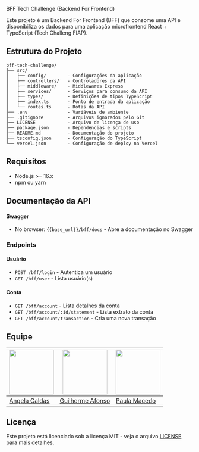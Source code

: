 BFF Tech Challenge (Backend For Frontend)

Este projeto é um Backend For Frontend (BFF) que consome uma API e disponibiliza os dados para uma aplicação microfrontend React + TypeScript (Tech Challeng FIAP).

## Estrutura do Projeto

```
bff-tech-challenge/
├── src/
│   ├── config/        - Configurações da aplicação
│   ├── controllers/   - Controladores da API
│   ├── middleware/    - Middlewares Express
│   ├── services/      - Serviços para consumo da API
│   ├── types/         - Definições de tipos TypeScript
│   ├── index.ts       - Ponto de entrada da aplicação
│   └── routes.ts      - Rotas da API
├── .env               - Variáveis de ambiente
├── .gitignore         - Arquivos ignorados pelo Git
├── LICENSE            - Arquivo de licença de uso
├── package.json       - Dependências e scripts
├── README.md          - Documentação do projeto
├── tsconfig.json      - Configuração do TypeScript
└── vercel.json        - Configuração de deploy na Vercel
```

## Requisitos

- Node.js >= 16.x
- npm ou yarn

<!--
## Instalação

1. Clone o repositório:
```bash
git clone https://github.com/sucodelarangela/bff-tech-challenge.git
cd api-bff
```

2. Instale as dependências:
```bash
npm install
# ou
yarn install
```

3. Configure as variáveis de ambiente copiando o arquivo `.env.example` para `.env` e ajustando os valores:
```bash
cp .env.example .env
```

## Desenvolvimento

Para iniciar o servidor em modo de desenvolvimento:

```bash
npm run dev
# ou
yarn dev
```

## Build e Produção

Para compilar o projeto:

```bash
npm run build
# ou
yarn build
```

Para iniciar em produção:

```bash
npm start
# ou
yarn start
```

## Integrando com React

Para utilizar este BFF em sua aplicação React + TypeScript:

1. Configure o URL do BFF em seu cliente React (por exemplo, em um arquivo `.env`):
```
REACT_APP_API_URL=http://localhost:3001/api
```

2. Crie um serviço para consumir o BFF:

```typescript
// api.ts
import axios from 'axios';

const api = axios.create({
  baseURL: process.env.REACT_APP_API_URL,
});

export default api;
```

3. Utilize o serviço em seus componentes:

```typescript
import { useEffect, useState } from 'react';
import api from './api';

function UserList() {
  const [users, setUsers] = useState([]);
  const [loading, setLoading] = useState(true);
  const [error, setError] = useState(null);

  useEffect(() => {
    async function fetchUsers() {
      try {
        const response = await api.get('/users');
        setUsers(response.data.data);
        setLoading(false);
      } catch (err) {
        setError(err);
        setLoading(false);
      }
    }

    fetchUsers();
  }, []);

  if (loading) return <p>Carregando usuários...</p>;
  if (error) return <p>Erro ao carregar usuários.</p>;

  return (
    <div>
      <h1>Lista de Usuários</h1>
      <ul>
        {users.map(user => (
          <li key={user.id}>{user.name}</li>
        ))}
      </ul>
    </div>
  );
}

export default UserList;
```
-->

## Documentação da API

#### Swagger

- No browser: `{{base_url}}/bff/docs` - Abre a documentação no Swagger

### Endpoints

#### Usuário

- `POST /bff/login` - Autentica um usuário
- `GET /bff/user` - Lista usuário(s)

#### Conta

- `GET /bff/account` - Lista detalhes da conta
- `GET /bff/account/:id/statement` - Lista extrato da conta
- `GET /bff/account/transaction` - Cria uma nova transação

<!--
## Contribuindo

1. Faça um fork do projeto
2. Crie uma branch para sua feature (`git checkout -b feature/nova-feature`)
3. Commit suas mudanças (`git commit -m 'Adiciona nova feature'`)
4. Push para a branch (`git push origin feature/nova-feature`)
5. Abra um Pull Request
-->

## Equipe

| <img width="120" src="https://avatars.githubusercontent.com/u/86853033?v=4"> | <img width="120" src="https://avatars.githubusercontent.com/u/167245532?v=4"> | <img width="120" src="https://avatars.githubusercontent.com/u/12201855?v=4"> |
| ---------------------------------------------------------------------------- | ----------------------------------------------------------------------------- | ---------------------------------------------------------------------------- |
| [Angela Caldas](https://github.com/sucodelarangela)                          | [Guilherme Afonso](https://github.com/guilhermeafonsogauge)                   | [Paula Macedo](https://github.com/paulamacedof)                              |

## Licença

Este projeto está licenciado sob a licença MIT - veja o arquivo [LICENSE](LICENSE) para mais detalhes.
